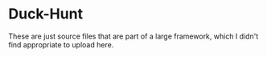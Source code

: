 # Duck-Hunt

These are just source files that are part of a large framework, which I didn't find appropriate to upload here.
